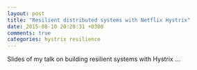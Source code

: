 ```yaml
---
layout: post
title: "Resilient distributed systems with Netflix Hystrix"
date: 2015-08-10 20:20:31 +0300
comments: true
categories: hystrix resilience
---
```


Slides of my talk on building resilient systems with Hystrix ...

<!-- more -->

<script async class="speakerdeck-embed" data-id="8cbfb811446c44c18779faf7e3a237af" data-ratio="1.77777777777778" src="//speakerdeck.com/assets/embed.js"></script>


